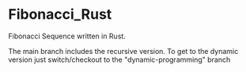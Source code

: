 # Fibonacci_Rust
Fibonacci Sequence written in Rust.

The main branch includes the recursive version.
To get to the dynamic version just switch/checkout to the "dynamic-programming" branch